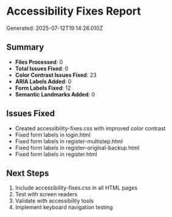 # Accessibility Fixes Report

Generated: 2025-07-12T19:14:26.010Z

## Summary
- **Files Processed**: 0
- **Total Issues Fixed**: 0
- **Color Contrast Issues Fixed**: 23
- **ARIA Labels Added**: 0
- **Form Labels Fixed**: 12
- **Semantic Landmarks Added**: 0

## Issues Fixed
- Created accessibility-fixes.css with improved color contrast
- Fixed form labels in login.html
- Fixed form labels in register-multistep.html
- Fixed form labels in register-original-backup.html
- Fixed form labels in register.html

## Next Steps
1. Include accessibility-fixes.css in all HTML pages
2. Test with screen readers
3. Validate with accessibility tools
4. Implement keyboard navigation testing
